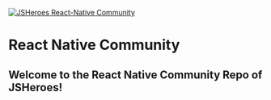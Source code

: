 [![JSHeroes React-Native Community](https://img.shields.io/badge/JSHeroes-React--Native--Community-blue.svg)](https://github.com/jsheroes/react-native-community/)

# React Native Community

## Welcome to the React Native Community Repo of JSHeroes!

